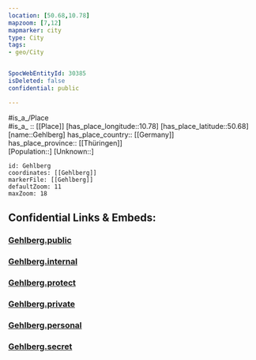 ```yaml
---
location: [50.68,10.78] 
mapzoom: [7,12] 
mapmarker: city 
type: City
tags:
- geo/City


SpocWebEntityId: 30385
isDeleted: false
confidential: public

---
```

#is_a_/Place  
#is_a_ :: [[Place]] 
[has_place_longitude::10.78] 
[has_place_latitude::50.68] 
[name::Gehlberg] 
has_place_country:: [[Germany]]  
has_place_province:: [[Thüringen]]  
[Population::] 
[Unknown::] 


```leaflet
id: Gehlberg
coordinates: [[Gehlberg]] 
markerFile: [[Gehlberg]] 
defaultZoom: 11 
maxZoom: 18
```


## Confidential Links & Embeds: 

### [Gehlberg.public](/_public/\Earth\Continent\Europe\Europe~Central\Germany\Germany~East\Thüringen\counties~TH\Ilm-Kreis\cities~Ilm-Kreis\Oberes_Geratal\boroughs~Oberes_GeratalGehlberg.public.md) 

### [Gehlberg.internal](/_internal/\Earth\Continent\Europe\Europe~Central\Germany\Germany~East\Thüringen\counties~TH\Ilm-Kreis\cities~Ilm-Kreis\Oberes_Geratal\boroughs~Oberes_GeratalGehlberg.internal.md) 

### [Gehlberg.protect](/_protect/\Earth\Continent\Europe\Europe~Central\Germany\Germany~East\Thüringen\counties~TH\Ilm-Kreis\cities~Ilm-Kreis\Oberes_Geratal\boroughs~Oberes_GeratalGehlberg.protect.md) 

### [Gehlberg.private](/_private/\Earth\Continent\Europe\Europe~Central\Germany\Germany~East\Thüringen\counties~TH\Ilm-Kreis\cities~Ilm-Kreis\Oberes_Geratal\boroughs~Oberes_GeratalGehlberg.private.md) 

### [Gehlberg.personal](/_personal/\Earth\Continent\Europe\Europe~Central\Germany\Germany~East\Thüringen\counties~TH\Ilm-Kreis\cities~Ilm-Kreis\Oberes_Geratal\boroughs~Oberes_GeratalGehlberg.personal.md) 

### [Gehlberg.secret](/_secret/\Earth\Continent\Europe\Europe~Central\Germany\Germany~East\Thüringen\counties~TH\Ilm-Kreis\cities~Ilm-Kreis\Oberes_Geratal\boroughs~Oberes_GeratalGehlberg.secret.md)

